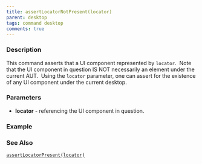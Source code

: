 ```yaml
---
title: assertLocatorNotPresent(locator)
parent: desktop
tags: command desktop
comments: true
---
```


### Description

This command asserts that a UI component represented by `locator`.  Note that the UI component in question IS NOT necessarily an element under the current AUT.  Using the `locator` parameter, one can assert for the existence of any UI component under the current desktop.

### Parameters

- **locator** -  referencing the UI component in question.

### Example


### See Also
[`assertLocatorPresent(locator)`](assertLocatorPresent(locator))